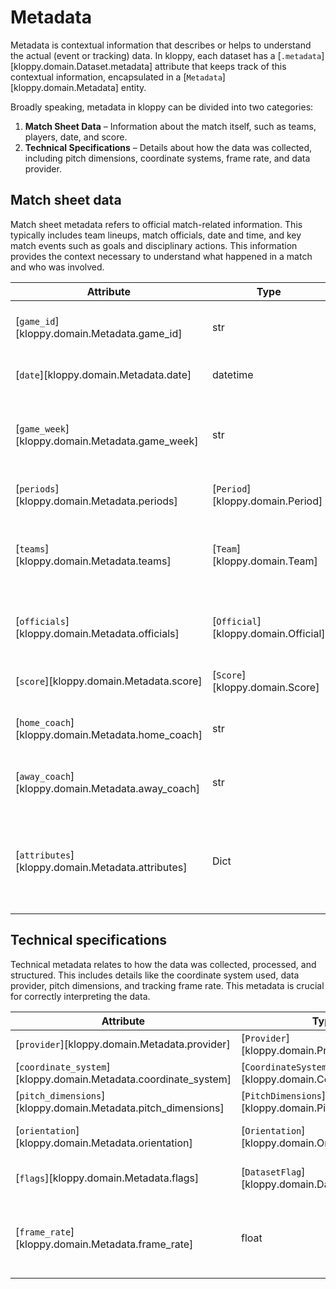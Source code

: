 # Metadata

Metadata is contextual information that describes or helps to understand the actual (event or tracking) data. In kloppy, each dataset has a [`.metadata`][kloppy.domain.Dataset.metadata] attribute that keeps track of this contextual information, encapsulated in a [`Metadata`][kloppy.domain.Metadata] entity.

Broadly speaking, metadata in kloppy can be divided into two categories:

1. **Match Sheet Data** – Information about the match itself, such as teams, players, date, and score.
2. **Technical Specifications** – Details about how the data was collected, including pitch dimensions, coordinate systems, frame rate, and data provider.


## Match sheet data

Match sheet metadata refers to official match-related information. This typically includes team lineups, match officials, date and time, and key match events such as goals and disciplinary actions. This information provides the context necessary to understand what happened in a match and who was involved.


| **Attribute**         | **Type**            | **Optional** | **Description**                                                                                         |
|-----------------------|---------------------|--------------|---------------------------------------------------------------------------------------------------------|
| [`game_id`][kloppy.domain.Metadata.game_id]       | str                              | Yes | Game ID from the data provider. |
| [`date`][kloppy.domain.Metadata.date]             | datetime                         | Yes | Date the match took place. |
| [`game_week`][kloppy.domain.Metadata.game_week]   | str                              | Yes | 	Match day or competition stage (e.g., "8th Finals"). |
| [`periods`][kloppy.domain.Metadata.periods]       | [`Period`][kloppy.domain.Period] | No  | List of match periods. |
| [`teams`][kloppy.domain.Metadata.teams]           | [`Team`][kloppy.domain.Team]     | No  | List containing home team and away team metadata. |
| [`officials`][kloppy.domain.Metadata.officials]   | [`Official`][kloppy.domain.Official]   | Yes | List of match officials (i.e., referees). |
| [`score`][kloppy.domain.Metadata.score]           | [`Score`][kloppy.domain.Score]   | Yes | Final score of the match. |
| [`home_coach`][kloppy.domain.Metadata.home_coach] | str                              | Yes | Name of the home team's coach. |
| [`away_coach`][kloppy.domain.Metadata.away_coach] | str                              | Yes | Name of the away team's coach. |
| [`attributes`][kloppy.domain.Metadata.attributes] | Dict                             | Yes | Additional metadata such as stadium, weather, or attendance (if available). |



## Technical specifications

Technical metadata relates to how the data was collected, processed, and structured. This includes details like the coordinate system used, data provider, pitch dimensions, and tracking frame rate. This metadata is crucial for correctly interpreting the data.


| **Attribute**         | **Type**            | **Optional** | **Description**                                                                                         |
|-----------------------|---------------------|--------------|---------------------------------------------------------------------------------------------------------|
| [`provider`][kloppy.domain.Metadata.provider] | [`Provider`][kloppy.domain.Provider] | No | The data provider/vendor.|
| [`coordinate_system`][kloppy.domain.Metadata.coordinate_system] | [`CoordinateSystem`][kloppy.domain.CoordinateSystem] | No | The coordinate system used.|
| [`pitch_dimensions`][kloppy.domain.Metadata.pitch_dimensions] | [`PitchDimensions`][kloppy.domain.PitchDimensions] | No | Dimensions of the pitch.|
| [`orientation`][kloppy.domain.Metadata.orientation] | [`Orientation`][kloppy.domain.Orientation] | No | The attacking direction of each team.|
| [`flags`][kloppy.domain.Metadata.flags] | [`DatasetFlag`][kloppy.domain.DatasetFlag] | No | Flags describing what optional data is available.|
| [`frame_rate`][kloppy.domain.Metadata.frame_rate] | float | Yes | The frame rate (in Hertz) at which the data was recorded. Only for tracking data.|
